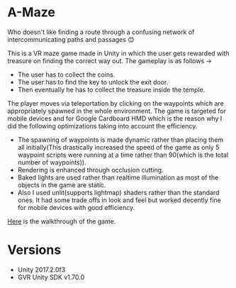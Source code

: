 # A-Maze

Who doesn't like finding a route through a confusing network of intercommunicating paths and passages :blush:

This is a VR maze game made in Unity in which the user gets rewarded with treasure on finding the correct way out. The gameplay is as follows ->

* The user has to collect the coins.
* The user has to find the key to unlock the exit door.
* Then eventually he has to collect the treasure inside the temple.

The player moves via teleportation by clicking on the waypoints which are appropriately spawned in the whole environment. The game is targeted for mobile devices and for Google Cardboard HMD which is the reason why I did the following optimizations taking into account the efficiency.

* The spawning of waypoints is made dynamic rather than placing them all initially(This drastically increased the speed of the game as only 5 waypoint scripts were running at a time rather than 90(which is the total number of waypoints)).
* Rendering is enhanced through occlusion cutting.
* Baked lights are used rather than realtime illumination as most of the objects in the game are static.
* Also I used unlit(supports lightmap) shaders rather than the standard ones. It had some trade offs in look and feel but worked decently fine for mobile devices with good efficiency.

[Here](summigandhi.com) is the walkthrough of the game.

# Versions
* Unity 2017.2.0f3
* GVR Unity SDK v1.70.0



